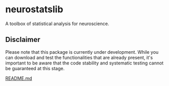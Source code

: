 # neurostatslib 
A toolbox of statistical analysis for neuroscience. 

## Disclaimer
Please note that this package is currently under development. While you can download and test the functionalities that are already present, it's important to be aware that the code stability and systematic testing cannot be guaranteed at this stage. 

[README.md](..%2FREADME.md)